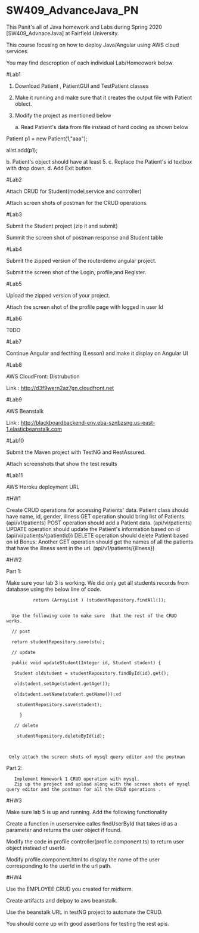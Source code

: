 # SW409_AdvanceJava_PN

This Panit's all of Java homework and Labs during Spring 2020 [SW409_AdvnaceJava] at Fairfield University. 

This course focusing on how to deploy Java/Angular using AWS cloud services.

You may find descroption of each individual Lab/Homeowork below.

#Lab1

1. Download  Patient , PatientGUI and TestPatient classes
2. Make it running and make sure that it creates the output file with Patient oblect.

3. Modify the project as  mentioned below

   a. Read Patient's data from file instead of  hard coding as shown below

Patient p1 = new Patient(1,"aaa");

alist.add(p1);

b. Patient's object should have at least 5. 
c. Replace the Patient's id textbox with drop down.
d. Add Exit button.

#Lab2 

Attach CRUD for Student(model,service and controller)

Attach screen shots of postman for the CRUD operations.

#Lab3

Submit the Student project (zip  it and submit)

Summit the screen shot of postman response and Student table

#Lab4

Submit  the zipped version of the routerdemo angular project.

Submit the screen shot of the Login, profile,and Register.

#Lab5

Upload the zipped version of your project.

Attach the screen shot of the profile page with logged in user Id

#Lab6

T0DO

#Lab7

Continue Angular and fecthing (Lesson) and make it display on Angular UI

#Lab8

AWS CloudFront: Distrubution 

Link : http://d3f9wern2az7gn.cloudfront.net

#Lab9 

AWS Beanstalk

Link : http://blackboardbackend-env.eba-sznbzsng.us-east-1.elasticbeanstalk.com

#Lab10 

Submit the Maven project with TestNG and RestAssured.

Attach screenshots that show the test results

#Lab11 

AWS Heroku deployment URL

#HW1

Create CRUD operations for  accessing Patients' data.
Patient class should have name, id, gender, illness
GET operation should bring list of Patients.   (api/v1/patients)
POST  operation should add a Patient data.    (api/vi/patients)
UPDATE operation should update the Patient's information based on id (api/vi/patients/{patientId})
DELETE operation should delete Patient based on id
Bonus: Another GET operation  should get the names of all the patients that have the illness sent in the url.  (api/v1/patients/{illness})

#HW2

Part 1:

Make sure your lab 3 is working. We did only get all students records from database using  the below line of code.
       

              return (ArrayList ) (studentRepository.findAll());


      Use the following code to make sure  that the rest of the CRUD works. 

      // post

      return studentRepository.save(stu);

      // update

      public void updateStudent(Integer id, Student student) {

       Student oldstudent = studentRepository.findById(id).get();

       oldstudent.setAge(student.getAge());

       oldstudent.setName(student.getName());xd

        studentRepository.save(student);

         }

       // delete

        studentRepository.deleteById(id);



     Only attach the screen shots of mysql query editor and the postman 

Part 2:

       Implement Homework 1 CRUD operation with mysql.
       Zip up the project and upload along with the screen shots of mysql query editor and the postman for all the CRUD operations .

#HW3

Make sure lab 5 is up and running. Add the following functionality

Create a function in userservice calles findUserById that takes id as a  parameter and returns the user object if found.

Modify the code in profile controller(profile.component.ts)  to return user object instead of userId.

Modify profile.component.html to display the name of the user corresponding to the userId in the url path.

#HW4

Use the EMPLOYEE CRUD you created  for midterm.

Create artifacts and delpoy to aws beanstalk.

Use the beanstalk URL in testNG project to automate the CRUD.

You should come up with good assertions for testing the rest apis.

